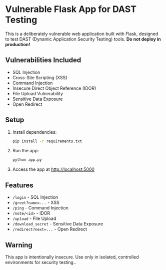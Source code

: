 # Vulnerable Flask App for DAST Testing

This is a deliberately vulnerable web application built with Flask, designed to test DAST (Dynamic Application Security Testing) tools. **Do not deploy in production!**

## Vulnerabilities Included
- SQL Injection
- Cross-Site Scripting (XSS)
- Command Injection
- Insecure Direct Object Reference (IDOR)
- File Upload Vulnerability
- Sensitive Data Exposure
- Open Redirect

## Setup

1. Install dependencies:
   ```bash
   pip install -r requirements.txt
   ```
2. Run the app:
   ```bash
   python app.py
   ```
3. Access the app at [http://localhost:5000](http://localhost:5000)

## Features
- `/login` - SQL Injection
- `/greet?name=...` - XSS
- `/ping` - Command Injection
- `/note/<id>` - IDOR
- `/upload` - File Upload
- `/download_secret` - Sensitive Data Exposure
- `/redirect?next=...` - Open Redirect

## Warning
This app is intentionally insecure. Use only in isolated, controlled environments for security testing..
